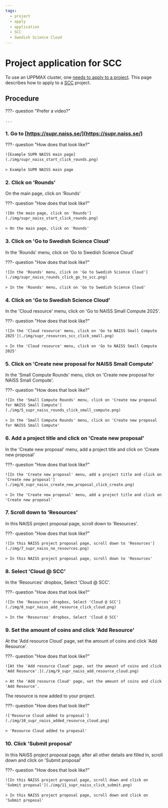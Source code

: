 ```yaml
---
tags:
  - project
  - apply
  - application
  - SCC
  - Swedish Science Cloud
---
```


# Project application for SCC

To use an UPPMAX cluster, one [needs to apply to a project](project_apply.md).
This page describes how to apply to a [SCC](../cluster_guides/pelle.md) project.

## Procedure

???- question "Prefer a video?"

    ...

### 1. Go to [https://supr.naiss.se/](https://supr.naiss.se/)

???- question "How does that look like?"

    ![Example SUPR NAISS main page](./img/supr_naiss_start_click_rounds.png)

    > Example SUPR NAISS main page

### 2. Click on 'Rounds'

On the main page, click on 'Rounds'

???- question "How does that look like?"

    ![On the main page, click on 'Rounds'](./img/supr_naiss_start_click_rounds.png)

    > On the main page, click on 'Rounds'

### 3. Click on 'Go to Swedish Science Cloud'

In the 'Rounds' menu, click on 'Go to Swedish Science Cloud'

???- question "How does that look like?"

    ![In the 'Rounds' menu, click on 'Go to Swedish Science Cloud'](./img/supr_naiss_rounds_click_go_to_scc.png)

    > In the 'Rounds' menu, click on 'Go to Swedish Science Cloud'

### 4. Click on 'Go to Swedish Science Cloud'

In the 'Cloud resource' menu, click on 'Go to NAISS Small Compute 2025'.

???- question "How does that look like?"

    ![In the 'Cloud resource' menu, click on 'Go to NAISS Small Compute 2025'](./img/supr_resources_scc_click_small.png)

    > In the 'Cloud resource' menu, click on 'Go to NAISS Small Compute 2025'

### 5. Click on 'Create new proposal for NAISS Small Compute'

In the 'Small Compute Rounds' menu, click on 'Create new proposal for NAISS Small Compute'.

???- question "How does that look like?"

    ![In the 'Small Compute Rounds' menu, click on 'Create new proposal for NAISS Small Compute'](./img/5_supr_naiss_rounds_click_small_compute.png)

    > In the 'Small Compute Rounds' menu, click on 'Create new proposal for NAISS Small Compute'

### 6. Add a project title and click on 'Create new proposal'

In the 'Create new proposal' menu, add a project title and click on 'Create new proposal'

???- question "How does that look like?"

    ![In the 'Create new proposal' menu, add a project title and click on 'Create new proposal'](./img/6_supr_naiss_create_new_proposal_click_create.png)

    > In the 'Create new proposal' menu, add a project title and click on 'Create new proposal'

### 7. Scroll down to 'Resources'

In this NAISS project proposal page, scroll down to 'Resources'.

???- question "How does that look like?"

    ![In this NAISS project proposal page, scroll down to 'Resources'](./img/7_supr_naiss_no_resources.png)

    > In this NAISS project proposal page, scroll down to 'Resources'

### 8. Select 'Cloud @ SCC'

In the 'Resources' dropbox, Select 'Cloud @ SCC'.

???- question "How does that look like?"

    ![In the 'Resources' dropbox, Select 'Cloud @ SCC'](./img/8_supr_naiss_add_resource_click_cloud.png)

    > In the 'Resources' dropbox, Select 'Cloud @ SCC'


### 9. Set the amount of coins and click 'Add Resource'

At the 'Add resource Cloud' page, set the amount of coins and click 'Add Resource'.

???- question "How does that look like?"

    ![At the 'Add resource Cloud' page, set the amount of coins and click 'Add Resource'.](./img/9_supr_naiss_add_resource_cloud.png)

    > At the 'Add resource Cloud' page, set the amount of coins and click 'Add Resource'.

The resource is now added to your project.

???- question "How does that look like?"

    !['Resource Cloud added to proposal'](./img/10_supr_naiss_added_resource_cloud.png)

    > 'Resource Cloud added to proposal'

### 10. Click 'Submit proposal'

In this NAISS project proposal page, 
after all other details are filled in,
scroll down and click on 'Submit proposal'

???- question "How does that look like?"

    ![In this NAISS project proposal page, scroll down and click on 'Submit proposal'](./img/11_supr_naiss_click_submit.png)

    > In this NAISS project proposal page, scroll down and click on 'Submit proposal'
